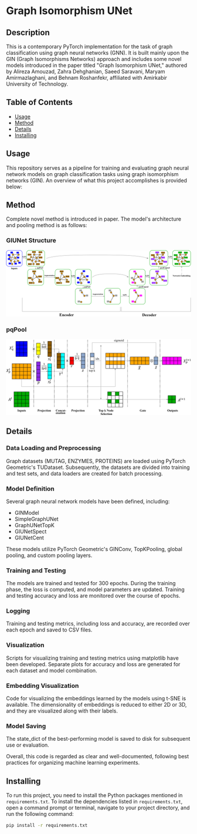 # Graph Isomorphism UNet

## Description

This is a contemporary PyTorch implementation for the task of graph classification using graph neural networks (GNN). It is built mainly upon the GIN (Graph Isomorphisms Networks) approach and includes some novel models introduced in the paper titled "Graph Isomorphism UNet," authored by Alireza Amouzad, Zahra Dehghanian, Saeed Saravani, Maryam Amirmazlaghani, and Behnam Roshanfekr, affiliated with Amirkabir University of Technology.

## Table of Contents

- [Usage](#usage)
- [Method](#method)
- [Details](#details)
- [Installing](#installing)

## Usage

This repository serves as a pipeline for training and evaluating graph neural network models on graph classification tasks using graph isomorphism networks (GIN). An overview of what this project accomplishes is provided below:

## Method

Complete novel method is introduced in paper. The model's architecture and pooling method is as follows:

### GIUNet Structure

![model_archotecture](./paper_images/Model_Architecture.jpg)

### pqPool

![pqPool](./paper_images/Pooling.jpg)

## Details

### Data Loading and Preprocessing

Graph datasets (MUTAG, ENZYMES, PROTEINS) are loaded using PyTorch Geometric's TUDataset. Subsequently, the datasets are divided into training and test sets, and data loaders are created for batch processing.

### Model Definition

Several graph neural network models have been defined, including:

- GINModel
- SimpleGraphUNet
- GraphUNetTopK
- GIUNetSpect
- GIUNetCent

These models utilize PyTorch Geometric's GINConv, TopKPooling, global pooling, and custom pooling layers.

### Training and Testing

The models are trained and tested for 300 epochs. During the training phase, the loss is computed, and model parameters are updated. Training and testing accuracy and loss are monitored over the course of epochs.

### Logging

Training and testing metrics, including loss and accuracy, are recorded over each epoch and saved to CSV files.

### Visualization

Scripts for visualizing training and testing metrics using matplotlib have been developed. Separate plots for accuracy and loss are generated for each dataset and model combination.

### Embedding Visualization

Code for visualizing the embeddings learned by the models using t-SNE is available. The dimensionality of embeddings is reduced to either 2D or 3D, and they are visualized along with their labels.

### Model Saving

The state_dict of the best-performing model is saved to disk for subsequent use or evaluation.

Overall, this code is regarded as clear and well-documented, following best practices for organizing machine learning experiments.

## Installing

To run this project, you need to install the Python packages mentioned in `requirements.txt`. To install the dependencies listed in `requirements.txt`, open a command prompt or terminal, navigate to your project directory, and run the following command:

```bash
pip install -r requirements.txt

